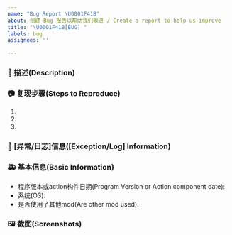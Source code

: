 ```yaml
---
name: "Bug Report \U0001F41B"
about: 创建 Bug 报告以帮助我们改进 / Create a report to help us improve
title: "\U0001F41B[BUG] "
labels: bug
assignees: ''

---
```


### 🐛 描述(Description)

<!--
详细地描述 bug，让大家都能理解
Describe the bug in detail so that everyone can understand it
在上报issue时请注意我们**原则上并不会修复与其他mod的问题**，请尝试在仅此mod的环境下测试
-->

### 📷 复现步骤(Steps to Reproduce)

<!--
清晰描述复现步骤，让别人也能看到问题
Clearly describe the reproduction steps so that others can see the problem
-->
1. 
2. 
3. 

### 📄 [异常/日志]信息([Exception/Log] Information)

### 🚑 基本信息(Basic Information)

- 程序版本或action构件日期(Program Version or Action component date):
- 系统(OS): <!-- example Windows 10.19042.844(see winver) / macOS Monterey 12 / Ubuntu 20.04.2 LTS -->
- 是否使用了其他mod(Are other mod used): <!--是(Yes)/否(No)-->

### 🖼 截图(Screenshots)

<!--
截图可以贴在这里
Screenshots can be posted here
-->
